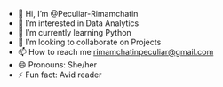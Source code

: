 - 👋 Hi, I’m @Peculiar-Rimamchatin
- 👀 I’m interested in Data Analytics
- 🌱 I’m currently learning Python
- 💞️ I’m looking to collaborate on Projects
- 📫 How to reach me rimamchatinpeculiar@gmail.com 
- 😄 Pronouns: She/her
- ⚡ Fun fact: Avid reader

<!---
Peculiar-Rimamchatin/Peculiar-Rimamchatin is a ✨ special ✨ repository because its `README.md` (this file) appears on your GitHub profile.
You can click the Preview link to take a look at your changes.
--->
